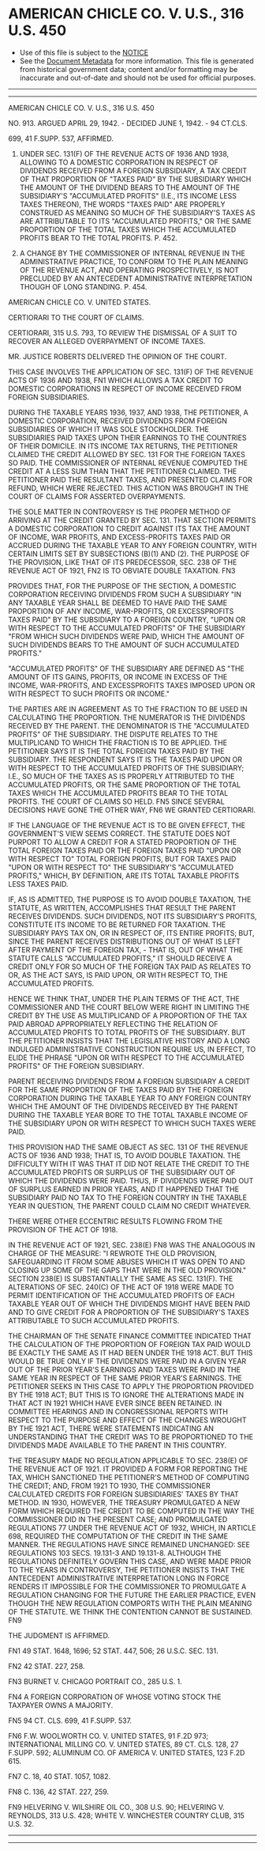---
---

# AMERICAN CHICLE CO. V. U.S., 316 U.S. 450

* Use of this file is subject to the [NOTICE](https://github.com/publicdocs/notice/blob/master/NOTICE)
* See the [Document Metadata](../../../) for more information.
  This file is generated from historical government data; content and/or formatting may be inaccurate and out-of-date and should not be used for official purposes.

----------
----------

AMERICAN CHICLE CO. V. U.S., 316 U.S. 450

NO. 913.  ARGUED APRIL 29, 1942.  - DECIDED JUNE 1, 1942.  - 94 CT.CLS.

699, 41 F.SUPP.  537, AFFIRMED.

1.  UNDER SEC. 131(F) OF THE REVENUE ACTS OF 1936 AND 1938, ALLOWING TO A DOMESTIC CORPORATION IN RESPECT OF DIVIDENDS RECEIVED FROM A FOREIGN SUBSIDIARY, A TAX CREDIT OF THAT PROPORTION OF "TAXES PAID" BY THE SUBSIDIARY WHICH THE AMOUNT OF THE DIVIDEND BEARS TO THE AMOUNT OF THE SUBSIDIARY'S "ACCUMULATED PROFITS" (I.E., ITS INCOME LESS TAXES THEREON), THE WORDS "TAXES PAID" ARE PROPERLY CONSTRUED AS MEANING SO MUCH OF THE SUBSIDIARY'S TAXES AS ARE ATTRIBUTABLE TO ITS "ACCUMULATED PROFITS," OR THE SAME PROPORTION OF THE TOTAL TAXES WHICH THE ACCUMULATED PROFITS BEAR TO THE TOTAL PROFITS.  P. 452.

2.  A CHANGE BY THE COMMISSIONER OF INTERNAL REVENUE IN THE ADMINISTRATIVE PRACTICE, TO CONFORM TO THE PLAIN MEANING OF THE REVENUE ACT, AND OPERATING PROSPECTIVELY, IS NOT PRECLUDED BY AN ANTECEDENT ADMINISTRATIVE INTERPRETATION THOUGH OF LONG STANDING.  P. 454.

AMERICAN CHICLE CO. V. UNITED STATES.

CERTIORARI TO THE COURT OF CLAIMS.

CERTIORARI, 315 U.S. 793, TO REVIEW THE DISMISSAL OF A SUIT TO RECOVER AN ALLEGED OVERPAYMENT OF INCOME TAXES.

MR. JUSTICE ROBERTS DELIVERED THE OPINION OF THE COURT.

THIS CASE INVOLVES THE APPLICATION OF SEC. 131(F) OF THE REVENUE ACTS OF 1936 AND 1938,  FN1 WHICH ALLOWS A TAX CREDIT TO DOMESTIC CORPORATIONS IN RESPECT OF INCOME RECEIVED FROM FOREIGN SUBSIDIARIES.

DURING THE TAXABLE YEARS 1936, 1937, AND 1938, THE PETITIONER, A DOMESTIC CORPORATION, RECEIVED DIVIDENDS FROM FOREIGN SUBSIDIARIES OF WHICH IT WAS SOLE STOCKHOLDER.  THE SUBSIDIARIES PAID TAXES UPON THEIR EARNINGS TO THE COUNTRIES OF THEIR DOMICILE.  IN ITS INCOME TAX RETURNS, THE PETITIONER CLAIMED THE CREDIT ALLOWED BY SEC. 131 FOR THE FOREIGN TAXES SO PAID.  THE COMMISSIONER OF INTERNAL REVENUE COMPUTED THE CREDIT AT A LESS SUM THAN THAT THE PETITIONER CLAIMED.  THE PETITIONER PAID THE RESULTANT TAXES, AND PRESENTED CLAIMS FOR REFUND, WHICH WERE REJECTED.  THIS ACTION WAS BROUGHT IN THE COURT OF CLAIMS FOR ASSERTED OVERPAYMENTS.

THE SOLE MATTER IN CONTROVERSY IS THE PROPER METHOD OF ARRIVING AT THE CREDIT GRANTED BY SEC. 131.  THAT SECTION PERMITS A DOMESTIC CORPORATION TO CREDIT AGAINST ITS TAX THE AMOUNT OF INCOME, WAR PROFITS, AND EXCESS-PROFITS TAXES PAID OR ACCRUED DURING THE TAXABLE YEAR TO ANY FOREIGN COUNTRY, WITH CERTAIN LIMITS SET BY SUBSECTIONS (B)(1) AND (2).  THE PURPOSE OF THE PROVISION, LIKE THAT OF ITS PREDECESSOR, SEC. 238 OF THE REVENUE ACT OF 1921,  FN2  IS TO OBVIATE DOUBLE TAXATION.  FN3

PROVIDES THAT, FOR THE PURPOSE OF THE SECTION, A DOMESTIC CORPORATION RECEIVING DIVIDENDS FROM SUCH A SUBSIDIARY "IN ANY TAXABLE YEAR SHALL BE DEEMED TO HAVE PAID THE SAME PROPORTION OF ANY INCOME, WAR-PROFITS, OR EXCESSPROFITS TAXES PAID" BY THE SUBSIDIARY TO A FOREIGN COUNTRY, "UPON OR WITH RESPECT TO THE ACCUMULATED PROFITS" OF THE SUBSIDIARY "FROM WHICH SUCH DIVIDENDS WERE PAID, WHICH THE AMOUNT OF SUCH DIVIDENDS BEARS TO THE AMOUNT OF SUCH ACCUMULATED PROFITS."

"ACCUMULATED PROFITS" OF THE SUBSIDIARY ARE DEFINED AS "THE AMOUNT OF ITS GAINS, PROFITS, OR INCOME IN EXCESS OF THE INCOME, WAR-PROFITS, AND EXCESSPROFITS TAXES IMPOSED UPON OR WITH RESPECT TO SUCH PROFITS OR INCOME."

THE PARTIES ARE IN AGREEMENT AS TO THE FRACTION TO BE USED IN CALCULATING THE PROPORTION.  THE NUMERATOR IS THE DIVIDENDS RECEIVED BY THE PARENT.  THE DENOMINATOR IS THE "ACCUMULATED PROFITS" OF THE SUBSIDIARY.  THE DISPUTE RELATES TO THE MULTIPLICAND TO WHICH THE FRACTION IS TO BE APPLIED.  THE PETITIONER SAYS IT IS THE TOTAL FOREIGN TAXES PAID BY THE SUBSIDIARY.  THE RESPONDENT SAYS IT IS THE TAXES PAID UPON OR WITH RESPECT TO THE ACCUMULATED PROFITS OF THE SUBSIDIARY; I.E., SO MUCH OF THE TAXES AS IS PROPERLY ATTRIBUTED TO THE ACCUMULATED PROFITS, OR THE SAME PROPORTION OF THE TOTAL TAXES WHICH THE ACCUMULATED PROFITS BEAR TO THE TOTAL PROFITS.  THE COURT OF CLAIMS SO HELD.  FN5  SINCE SEVERAL DECISIONS HAVE GONE THE OTHER WAY,  FN6  WE GRANTED CERTIORARI.

IF THE LANGUAGE OF THE REVENUE ACT IS TO BE GIVEN EFFECT, THE GOVERNMENT'S VIEW SEEMS CORRECT.  THE STATUTE DOES NOT PURPORT TO ALLOW A CREDIT FOR A STATED PROPORTION OF THE TOTAL FOREIGN TAXES PAID OR THE FOREIGN TAXES PAID "UPON OR WITH RESPECT TO" TOTAL FOREIGN PROFITS, BUT FOR TAXES PAID "UPON OR WITH RESPECT TO" THE SUBSIDIARY'S "ACCUMULATED PROFITS," WHICH, BY DEFINITION, ARE ITS TOTAL TAXABLE PROFITS LESS TAXES PAID.

IF, AS IS ADMITTED, THE PURPOSE IS TO AVOID DOUBLE TAXATION, THE STATUTE, AS WRITTEN, ACCOMPLISHES THAT RESULT THE PARENT RECEIVES DIVIDENDS.  SUCH DIVIDENDS, NOT ITS SUBSIDIARY'S PROFITS, CONSTITUTE ITS INCOME TO BE RETURNED FOR TAXATION.  THE SUBSIDIARY PAYS TAX ON, OR IN RESPECT OF, ITS ENTIRE PROFITS; BUT, SINCE THE PARENT RECEIVES DISTRIBUTIONS OUT OF WHAT IS LEFT AFTER PAYMENT OF THE FOREIGN TAX,  - THAT IS, OUT OF WHAT THE STATUTE CALLS "ACCUMULATED PROFITS," IT SHOULD RECEIVE A CREDIT ONLY FOR SO MUCH OF THE FOREIGN TAX PAID AS RELATES TO OR, AS THE ACT SAYS, IS PAID UPON, OR WITH RESPECT TO, THE ACCUMULATED PROFITS.

HENCE WE THINK THAT, UNDER THE PLAIN TERMS OF THE ACT, THE COMMISSIONER AND THE COURT BELOW WERE RIGHT IN LIMITING THE CREDIT BY THE USE AS MULTIPLICAND OF A PROPORTION OF THE TAX PAID ABROAD APPROPRIATELY REFLECTING THE RELATION OF ACCUMULATED PROFITS TO TOTAL PROFITS OF THE SUBSIDIARY.  BUT THE PETITIONER INSISTS THAT THE LEGISLATIVE HISTORY AND A LONG INDULGED ADMINISTRATIVE CONSTRUCTION REQUIRE US, IN EFFECT, TO ELIDE THE PHRASE "UPON OR WITH RESPECT TO THE ACCUMULATED PROFITS" OF THE FOREIGN SUBSIDIARY.

PARENT RECEIVING DIVIDENDS FROM A FOREIGN SUBSIDIARY A CREDIT FOR THE SAME PROPORTION OF THE TAXES PAID BY THE FOREIGN CORPORATION DURING THE TAXABLE YEAR TO ANY FOREIGN COUNTRY WHICH THE AMOUNT OF THE DIVIDENDS RECEIVED BY THE PARENT DURING THE TAXABLE YEAR BORE TO THE TOTAL TAXABLE INCOME OF THE SUBSIDIARY UPON OR WITH RESPECT TO WHICH SUCH TAXES WERE PAID.

THIS PROVISION HAD THE SAME OBJECT AS SEC. 131 OF THE REVENUE ACTS OF 1936 AND 1938; THAT IS, TO AVOID DOUBLE TAXATION.  THE DIFFICULTY WITH IT WAS THAT IT DID NOT RELATE THE CREDIT TO THE ACCUMULATED PROFITS OR SURPLUS OF THE SUBSIDIARY OUT OF WHICH THE DIVIDENDS WERE PAID.  THUS, IF DIVIDENDS WERE PAID OUT OF SURPLUS EARNED IN PRIOR YEARS, AND IT HAPPENED THAT THE SUBSIDIARY PAID NO TAX TO THE FOREIGN COUNTRY IN THE TAXABLE YEAR IN QUESTION, THE PARENT COULD CLAIM NO CREDIT WHATEVER.

THERE WERE OTHER ECCENTRIC RESULTS FLOWING FROM THE PROVISION OF THE ACT OF 1918.

IN THE REVENUE ACT OF 1921, SEC. 238(E)  FN8  WAS THE ANALOGOUS IN CHARGE OF THE MEASURE:  "I REWROTE THE OLD PROVISION, SAFEGUARDING IT FROM SOME ABUSES WHICH IT WAS OPEN TO AND CLOSING UP SOME OF THE GAPS THAT WERE IN THE OLD PROVISION."  SECTION 238(E) IS SUBSTANTIALLY THE SAME AS SEC. 131(F).  THE ALTERATIONS OF SEC. 240(C) OF THE ACT OF 1918 WERE MADE TO PERMIT IDENTIFICATION OF THE ACCUMULATED PROFITS OF EACH TAXABLE YEAR OUT OF WHICH THE DIVIDENDS MIGHT HAVE BEEN PAID AND TO GIVE CREDIT FOR A PROPORTION OF THE SUBSIDIARY'S TAXES ATTRIBUTABLE TO SUCH ACCUMULATED PROFITS.

THE CHAIRMAN OF THE SENATE FINANCE COMMITTEE INDICATED THAT THE CALCULATION OF THE PROPORTION OF FOREIGN TAX PAID WOULD BE EXACTLY THE SAME AS IT HAD BEEN UNDER THE 1918 ACT.  BUT THIS WOULD BE TRUE ONLY IF THE DIVIDENDS WERE PAID IN A GIVEN YEAR OUT OF THE PRIOR YEAR'S EARNINGS AND TAXES WERE PAID IN THE SAME YEAR IN RESPECT OF THE SAME PRIOR YEAR'S EARNINGS.  THE PETITIONER SEEKS IN THIS CASE TO APPLY THE PROPORTION PROVIDED BY THE 1918 ACT; BUT THIS IS TO IGNORE THE ALTERATIONS MADE IN THAT ACT IN 1921 WHICH HAVE EVER SINCE BEEN RETAINED.  IN COMMITTEE HEARINGS AND IN CONGRESSIONAL REPORTS WITH RESPECT TO THE PURPOSE AND EFFECT OF THE CHANGES WROUGHT BY THE 1921 ACT, THERE WERE STATEMENTS INDICATING AN UNDERSTANDING THAT THE CREDIT WAS TO BE PROPORTIONED TO THE DIVIDENDS MADE AVAILABLE TO THE PARENT IN THIS COUNTRY.

THE TREASURY MADE NO REGULATION APPLICABLE TO SEC. 238(E) OF THE REVENUE ACT OF 1921.  IT PROVIDED A FORM FOR REPORTING THE TAX, WHICH SANCTIONED THE PETITIONER'S METHOD OF COMPUTING THE CREDIT; AND, FROM 1921 TO 1930, THE COMMISSIONER CALCULATED CREDITS FOR FOREIGN SUBSIDIARIES' TAXES BY THAT METHOD.  IN 1930, HOWEVER, THE TREASURY PROMULGATED A NEW FORM WHICH REQUIRED THE CREDIT TO BE COMPUTED IN THE WAY THE COMMISSIONER DID IN THE PRESENT CASE; AND PROMULGATED REGULATIONS 77 UNDER THE REVENUE ACT OF 1932, WHICH, IN ARTICLE 698, REQUIRED THE COMPUTATION OF THE CREDIT IN THE SAME MANNER.  THE REGULATIONS HAVE SINCE REMAINED UNCHANGED:  SEE REGULATIONS 103 SECS. 19.131-3 AND 19.131-8.  ALTHOUGH THE REGULATIONS DEFINITELY GOVERN THIS CASE, AND WERE MADE PRIOR TO THE YEARS IN CONTROVERSY, THE PETITIONER INSISTS THAT THE ANTECEDENT ADMINISTRATIVE INTERPRETATION LONG IN FORCE RENDERS IT IMPOSSIBLE FOR THE COMMISSIONER TO PROMULGATE A REGULATION CHANGING FOR THE FUTURE THE EARLIER PRACTICE, EVEN THOUGH THE NEW REGULATION COMPORTS WITH THE PLAIN MEANING OF THE STATUTE.  WE THINK THE CONTENTION CANNOT BE SUSTAINED.  FN9

THE JUDGMENT IS AFFIRMED.

FN1  49 STAT. 1648, 1696; 52 STAT. 447, 506; 26 U.S.C. SEC. 131.

FN2  42 STAT. 227, 258.

FN3  BURNET V. CHICAGO PORTRAIT CO., 285 U.S. 1.

FN4  A FOREIGN CORPORATION OF WHOSE VOTING STOCK THE TAXPAYER OWNS A MAJORITY.

FN5  94 CT. CLS. 699, 41 F.SUPP.  537.

FN6  F.W. WOOLWORTH CO. V. UNITED STATES, 91 F.2D 973; INTERNATIONAL MILLING CO. V. UNITED STATES, 89 CT. CLS. 128, 27 F.SUPP.  592; ALUMINUM CO. OF AMERICA V. UNITED STATES, 123 F.2D 615.

FN7  C. 18, 40 STAT. 1057, 1082.

FN8  C. 136, 42 STAT. 227, 259.

FN9  HELVERING V. WILSHIRE OIL CO., 308 U.S. 90; HELVERING V. REYNOLDS, 313 U.S. 428; WHITE V. WINCHESTER COUNTRY CLUB, 315 U.S. 32.


----------
----------

